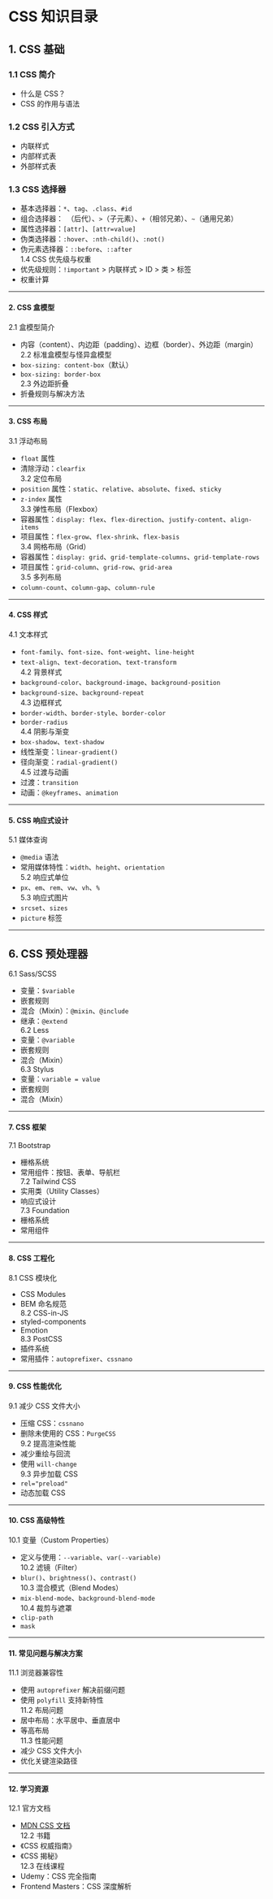 # CSS 知识目录

## 1. CSS 基础
### 1.1 CSS 简介  

   - 什么是 CSS？  
   - CSS 的作用与语法  

### 1.2 CSS 引入方式  

   - 内联样式  
   - 内部样式表  
   - 外部样式表  

### 1.3 CSS 选择器  

   - 基本选择器：`*`、`tag`、`.class`、`#id`  
   - 组合选择器：` `（后代）、`>`（子元素）、`+`（相邻兄弟）、`~`（通用兄弟）  
   - 属性选择器：`[attr]`、`[attr=value]`  
   - 伪类选择器：`:hover`、`:nth-child()`、`:not()`  
   - 伪元素选择器：`::before`、`::after`  
  1.4 CSS 优先级与权重  
   - 优先级规则：`!important` > 内联样式 > ID > 类 > 标签  
   - 权重计算  

---

#### **2. CSS 盒模型**
2.1 盒模型简介  
   - 内容（content）、内边距（padding）、边框（border）、外边距（margin）  
2.2 标准盒模型与怪异盒模型  
   - `box-sizing: content-box`（默认）  
   - `box-sizing: border-box`  
2.3 外边距折叠  
   - 折叠规则与解决方法  

---

#### **3. CSS 布局**
3.1 浮动布局  
   - `float` 属性  
   - 清除浮动：`clearfix`  
3.2 定位布局  
   - `position` 属性：`static`、`relative`、`absolute`、`fixed`、`sticky`  
   - `z-index` 属性  
3.3 弹性布局（Flexbox）  
   - 容器属性：`display: flex`、`flex-direction`、`justify-content`、`align-items`  
   - 项目属性：`flex-grow`、`flex-shrink`、`flex-basis`  
3.4 网格布局（Grid）  
   - 容器属性：`display: grid`、`grid-template-columns`、`grid-template-rows`  
   - 项目属性：`grid-column`、`grid-row`、`grid-area`  
3.5 多列布局  
   - `column-count`、`column-gap`、`column-rule`  

---

#### **4. CSS 样式**
4.1 文本样式  
   - `font-family`、`font-size`、`font-weight`、`line-height`  
   - `text-align`、`text-decoration`、`text-transform`  
4.2 背景样式  
   - `background-color`、`background-image`、`background-position`  
   - `background-size`、`background-repeat`  
4.3 边框样式  
   - `border-width`、`border-style`、`border-color`  
   - `border-radius`  
4.4 阴影与渐变  
   - `box-shadow`、`text-shadow`  
   - 线性渐变：`linear-gradient()`  
   - 径向渐变：`radial-gradient()`  
4.5 过渡与动画  
   - 过渡：`transition`  
   - 动画：`@keyframes`、`animation`  

---

#### **5. CSS 响应式设计**
5.1 媒体查询  
   - `@media` 语法  
   - 常用媒体特性：`width`、`height`、`orientation`  
5.2 响应式单位  
   - `px`、`em`、`rem`、`vw`、`vh`、`%`  
5.3 响应式图片  
   - `srcset`、`sizes`  
   - `picture` 标签  

---

## 6. CSS 预处理器
6.1 Sass/SCSS  

   - 变量：`$variable`  
   - 嵌套规则  
   - 混合（Mixin）：`@mixin`、`@include`  
   - 继承：`@extend`  
6.2 Less  
   - 变量：`@variable`  
   - 嵌套规则  
   - 混合（Mixin）  
6.3 Stylus  
   - 变量：`variable = value`  
   - 嵌套规则  
   - 混合（Mixin）  

---

#### **7. CSS 框架**
7.1 Bootstrap  
   - 栅格系统  
   - 常用组件：按钮、表单、导航栏  
7.2 Tailwind CSS  
   - 实用类（Utility Classes）  
   - 响应式设计  
7.3 Foundation  
   - 栅格系统  
   - 常用组件  

---

#### **8. CSS 工程化**
8.1 CSS 模块化  
   - CSS Modules  
   - BEM 命名规范  
8.2 CSS-in-JS  
   - styled-components  
   - Emotion  
8.3 PostCSS  
   - 插件系统  
   - 常用插件：`autoprefixer`、`cssnano`  

---

#### **9. CSS 性能优化**
9.1 减少 CSS 文件大小  
   - 压缩 CSS：`cssnano`  
   - 删除未使用的 CSS：`PurgeCSS`  
9.2 提高渲染性能  
   - 减少重绘与回流  
   - 使用 `will-change`  
9.3 异步加载 CSS  
   - `rel="preload"`  
   - 动态加载 CSS  

---

#### **10. CSS 高级特性**
10.1 变量（Custom Properties）  
   - 定义与使用：`--variable`、`var(--variable)`  
10.2 滤镜（Filter）  
   - `blur()`、`brightness()`、`contrast()`  
10.3 混合模式（Blend Modes）  
   - `mix-blend-mode`、`background-blend-mode`  
10.4 裁剪与遮罩  
   - `clip-path`  
   - `mask`  

---

#### **11. 常见问题与解决方案**
11.1 浏览器兼容性  
   - 使用 `autoprefixer` 解决前缀问题  
   - 使用 `polyfill` 支持新特性  
11.2 布局问题  
   - 居中布局：水平居中、垂直居中  
   - 等高布局  
11.3 性能问题  
   - 减少 CSS 文件大小  
   - 优化关键渲染路径  

---

#### **12. 学习资源**
12.1 官方文档  
   - [MDN CSS 文档](https://developer.mozilla.org/zh-CN/docs/Web/CSS)  
12.2 书籍  
   - 《CSS 权威指南》  
   - 《CSS 揭秘》  
12.3 在线课程  
   - Udemy：CSS 完全指南  
   - Frontend Masters：CSS 深度解析  

